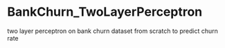 # BankChurn_TwoLayerPerceptron
two layer perceptron on bank churn dataset from scratch to predict churn rate 

